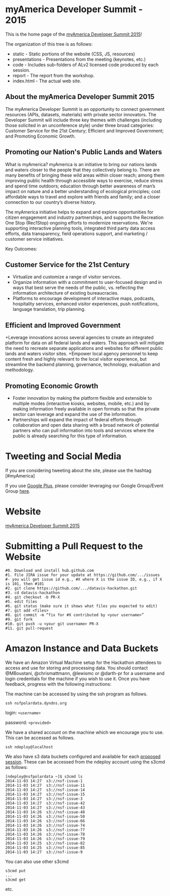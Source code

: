 myAmerica Developer Summit - 2015
=======

This is the home page of the [myAmerica Developer Summit 2015](http://myamerica.github.io/devsummit2015/)!  

The organization of this tree is as follows:

* static - Static portions of the website (CSS, JS, resources)
* presentations - Presentations from the meeting (keynotes, etc.)
* code - Includes sub-folders of ALv2 licensed code produced by each session.
* report - The report from the workshop.
* index.html - The actual web site.

About the myAmerica Developer Summit 2015
-----------------------------------------

The myAmerica Developer Summit is an opportunity to connect government resources (APIs, datasets, materials) with private sector innovators.  The Developer Summit will include three key themes with challenges (including those solicited in an unconference style) under three broad categories: Customer Service for the 21st Century; Efficient and Improved Government; and Promoting Economic Growth.

Promoting our Nation's Public Lands and Waters
----------------------------------------------

What is myAmerica?  myAmerica is an initiative to bring our nations lands and waters closer to the people that they collectively belong to.  There are many benefits of bringing these wild areas within closer reach; among them improving public health through accessible ways to exercise, reduce stress and spend time outdoors; education through better awareness of man’s impact on nature and a better understanding of ecological principles; cost affordable ways to travel and explore with friends and family; and a closer connection to our country’s diverse history.

The myAmerica initiative helps to expand and explore opportunities for citizen engagement and industry partnerships, and supports the Recreation One Stop (Rec1Stop) ongoing efforts to modernize reservations.  We're supporting interactive planning tools, integrated third party data access efforts, data transparency, field operations support, and marketing / customer service initiatives.

Key Outcomes:

Customer Service for the 21st Century
-------------------------------------
+ Virtualize and customize a range of visitor services. 
+ Organize information with a commitment to user-focused design and in ways that best serve the needs of the public, vs. reflecting the information architecture of existing bureaucracies. 
+ Platforms to encourage development of interactive maps, podcasts, hospitality services, enhanced visitor experiences, push notifications, language translation, trip planning.

Efficient and Improved Government
---------------------------------
+Leverage innovations across several agencies to create an integrated platform for data on all federal lands and waters. This approach will mitigate the need to recreate separate applications and websites for different public lands and waters visitor sites. 
+Empower local agency personnel to keep content fresh and highly relevant to the local visitor experience, but streamline the backend planning, governance, technology, evaluation and methodology.

Promoting Economic Growth
-------------------------
+ Foster innovation by making the platform flexible and extensible to multiple modes (interactive kiosks, websites, mobile, etc.) and by making information freely available in open formats so that the private sector can leverage and expand the use of the information. 
+ Partnerships will expand the impact of federal efforts through collaboration and open data sharing with a broad network of potential partners who can pull information into tools and services where the public is already searching for this type of information. 


Tweeting and Social Media
===
If you are considering tweeting about the site, please use the hashtag [#myAmerica]

If you use [Google Plus](http://plus.google.com), please consider leveraging our
Google Group/Event Group [here](http://myamerica.github.io).

Website
===
[myAmerica Developer Summit 2015](http://myamerica.github.io/devsummit2015/)

Submitting a Pull Request to the Website
========================================
```
#0. Download and install hub.github.com
#1. File JIRA issue for your update at https://github.com/.../issues
#- you will get issue id e.g., #X where X is the issue ID, e.g., if X is 101, then #101
#2. git clone https://github.com/.../datavis-hackathon.git
#3. cd datavis-hackathon
#4. git checkout -b PR-X
#5. edit files
#6. git status (make sure it shows what files you expected to edit)
#7. git add <files>
#8. git commit -m “fix for #X contributed by <your username>”
#9. git fork
#10. git push -u <your git username> PR-X
#11. git pull-request
```

Amazon Instance and Data Buckets
===
We have an Amazon Virtual Machine setup for the Hackathon attendees to access and use for storing and processing data. You should contact @MBoustani, @chrismattmann, @lewismc or @darth-pr for a username and login credentials for the machine if you wish to use it. Once you have feedback, progress with the following instructions:

The machine can be accessed by using the ssh program as follows.
```
ssh nsfpolardata.dyndns.org
```
login: `<username>`

password: `<provided>`

We have a shared account on the machine which we encourage you to use. This can be accessed as follows.
```
ssh ndeploy@localhost
```
We also have s3 data buckets configured and available for each [proposed session](http://nsf-polar-cyberinfrastructure.github.io/datavis-hackathon/#sessions). These can be accessed from the ndeploy account using the s3cmd as follows:
```
[ndeploy@nsfpolardata ~]$ s3cmd ls
2014-11-03 14:27  s3://nsf-issue-1
2014-11-03 14:27  s3://nsf-issue-11
2014-11-03 14:27  s3://nsf-issue-14
2014-11-03 14:27  s3://nsf-issue-15
2014-11-03 14:27  s3://nsf-issue-3
2014-11-03 14:27  s3://nsf-issue-42
2014-11-03 14:27  s3://nsf-issue-43
2014-11-03 14:26  s3://nsf-issue-48
2014-11-03 14:26  s3://nsf-issue-50
2014-11-03 14:26  s3://nsf-issue-66
2014-11-03 14:26  s3://nsf-issue-74
2014-11-03 14:26  s3://nsf-issue-77
2014-11-03 14:26  s3://nsf-issue-78
2014-11-03 14:26  s3://nsf-issue-79
2014-11-03 14:25  s3://nsf-issue-82
2014-11-03 14:25  s3://nsf-issue-85
2014-11-03 14:27  s3://nsf-issue-9
```
You can also use other s3cmd 
```
s3cmd put
...
s3cmd get
```
etc.
